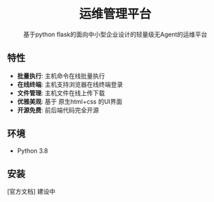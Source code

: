 <h1 align="center">运维管理平台</h1>

<div align="center">
基于python flask的面向中小型企业设计的轻量级无Agent的运维平台
</div>

## 特性

- **批量执行**: 主机命令在线批量执行
- **在线终端**: 主机支持浏览器在线终端登录
- **文件管理**: 主机文件在线上传下载
- **优雅美观**: 基于 原生html+css 的UI界面
- **开源免费**: 前后端代码完全开源

## 环境
* Python 3.8


## 安装
[官方文档] 建设中

